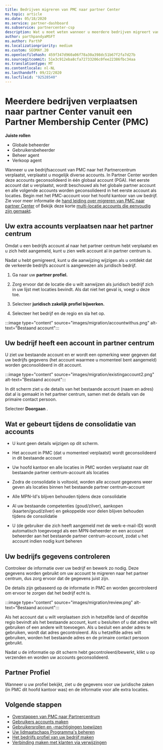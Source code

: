```yaml
---
title: Bedrijven migreren van PMC naar partner Center
ms.topic: article
ms.date: 05/18/2020
ms.service: partner-dashboard
ms.subservice: partnercenter-csp
description: Wat u moet weten wanneer u meerdere bedrijven migreert van het Partner Membership Center (PMC) naar het partner centrum en consolideert u deze in een algemeen partner account.
author: parthpandyaMSFT
ms.author: ParthP
ms.localizationpriority: medium
ms.custom: SEOMAY.20
ms.openlocfilehash: 459f347d960a06f78a30a398dc51b67f2fa7d27b
ms.sourcegitcommit: 51e3c912eba8cfa72733206c0fee22386fbc34aa
ms.translationtype: MT
ms.contentlocale: nl-NL
ms.lasthandoff: 09/22/2020
ms.locfileid: "92528540"
---
```

# <a name="moving-multiple-companies-to-partner-center-from-partner-membership-center-pmc"></a>Meerdere bedrijven verplaatsen naar partner Center vanuit een Partner Membership Center (PMC)

**Juiste rollen**

- Globale beheerder
- Gebruikersbeheerder
- Beheer agent
- Verkoop agent

Wanneer u uw bedrijfsaccount van PMC naar het Partnercentrum verplaatst, verplaatst u mogelijk diverse accounts. In Partner Center worden deze accounts geconsolideerd in één globaal account (PGA). Het eerste account dat u verplaatst, wordt beschouwd als het globale partner account en alle volgende accounts worden geconsolideerd in het eerste account als locaties. Begin met het PMC-account voor het hoofd kantoor van uw bedrijf. Zie voor meer informatie de [hand leiding over migreren van PMC naar partner Center](guide-to-migration.md) of Bekijk deze korte [multi-locatie accounts die eenvoudig zijn gemaakt](https://vimeo.com/290335248).

## <a name="move-your-additional-accounts-into-partner-center"></a>Uw extra accounts verplaatsen naar het partner centrum

Omdat u een bedrijfs account al naar het partner centrum hebt verplaatst en u zich hebt aangemeld, kunt u zien welk account al in partner centrum is.

Nadat u hebt gemigreerd, kunt u die aanwijzing wijzigen als u ontdekt dat de verkeerde bedrijfs account is aangewezen als juridisch bedrijf.

1. Ga naar uw **partner profiel.**

2. Zorg ervoor dat de locatie die u wilt aanwijzen als juridisch bedrijf zich in uw lijst met locaties bevindt. Als dat niet het geval is, voegt u deze toe.

3. Selecteer **juridisch zakelijk profiel bijwerken.**

4. Selecteer het bedrijf en de regio en sla het op.

:::image type="content" source="images/migration/accountwithus.png" alt-text="Bestaand account":::

## <a name="your-company-has-an-account-in-partner-center"></a>Uw bedrijf heeft een account in partner centrum

U ziet uw bestaande account en er wordt een opmerking weer gegeven dat uw bedrijfs gegevens (het account waarmee u momenteel bent aangemeld) worden geconsolideerd in dit account.

:::image type="content" source="images/migration/existingaccount2.png" alt-text="Bestaand account":::

In dit scherm ziet u de details van het bestaande account (naam en adres) dat al is gemaakt in het partner centrum, samen met de details van de primaire contact persoon.

Selecteer **Doorgaan** .

## <a name="what-happens-during-consolidation-of-accounts"></a>Wat er gebeurt tijdens de consolidatie van accounts

- U kunt geen details wijzigen op dit scherm.

- Het account in PMC (dat u momenteel verplaatst) wordt geconsolideerd in dit bestaande account

- Uw hoofd kantoor en alle locaties in PMC worden verplaatst naar dit bestaande partner centrum-account als locaties

- Zodra de consolidatie is voltooid, worden alle account gegevens weer geven als locaties binnen het bestaande partner centrum-account

- Alle MPN-Id's blijven behouden tijdens deze consolidatie

- Al uw bestaande competenties (goud/zilver), aankopen (kaarten/goud/zilver) en gekoppelde voor delen blijven behouden tijdens de consolidatie

- U (de gebruiker die zich heeft aangemeld met de werk-e-mail-ID) wordt automatisch toegevoegd als een MPN-beheerder en een account beheerder aan het bestaande partner centrum-account, zodat u het account indien nodig kunt beheren

## <a name="review-your-company-information"></a>Uw bedrijfs gegevens controleren

Controleer de informatie over uw bedrijf en bewerk zo nodig.  Deze gegevens worden gebruikt om uw account te migreren naar het partner centrum, dus zorg ervoor dat de gegevens juist zijn.

De details zijn gebaseerd op de informatie in PMC en worden gecontroleerd om ervoor te zorgen dat het bedrijf echt is.


:::image type="content" source="images/migration/review.png" alt-text="Bestaand account":::

Als het account dat u wilt verplaatsen zich in hetzelfde land of dezelfde regio bevindt als het bestaande account, kunt u besluiten of u dat adres wilt gebruiken of een andere wilt toevoegen. Als u besluit een ander adres te gebruiken, wordt dat adres gecontroleerd. Als u hetzelfde adres wilt gebruiken, worden het bestaande adres en de primaire contact persoon gebruikt.

Nadat u de informatie op dit scherm hebt gecontroleerd/bewerkt, klikt u op verzenden en worden uw accounts geconsolideerd.

## <a name="partner-profile"></a>Partner Profiel

Wanneer u uw profiel bekijkt, ziet u de gegevens voor uw juridische zaken (in PMC dit hoofd kantoor was) en de informatie voor alle extra locaties.

## <a name="next-steps"></a>Volgende stappen

- [Overstappen van PMC naar Partnercentrum](move-pmc-pc-map.md)
- [Gebruikers accounts maken](create-user-accounts-and-set-permissions.md)
- [Gebruikersrollen en -machtigingen toewijzen](permissions-overview.md)
- [Uw lidmaatschaps Programma's beheren](renew-mpn-offers.md)
- [Het bedrijfs profiel van uw bedrijf maken](create-a-marketing-profile.md)
- [Verbinding maken met klanten via verwijzingen](manage-leads.md)
